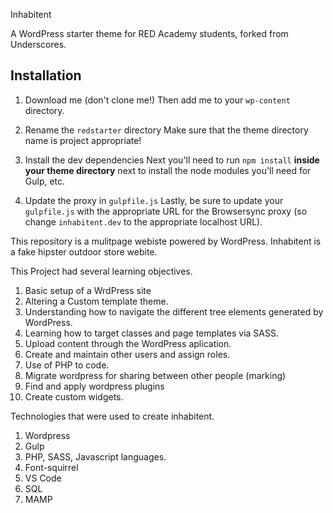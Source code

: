 Inhabitent

A WordPress starter theme for RED Academy students, forked from Underscores.

## Installation

1. Download me (don't clone me!)
Then add me to your `wp-content` directory.

2. Rename the `redstarter` directory
Make sure that the theme directory name is project appropriate!

3. Install the dev dependencies
Next you'll need to run `npm install` **inside your theme directory** next to install the node modules you'll need for Gulp, etc.

4. Update the proxy in `gulpfile.js`
Lastly, be sure to update your `gulpfile.js` with the appropriate URL for the Browsersync proxy (so change `inhabitent.dev` to the appropriate localhost URL).

This repository is a mulitpage webiste powered by WordPress. Inhabitent is a fake hipster outdoor store webite.



This Project had several learning objectives.

1. Basic setup of a WrdPress site
2. Altering a Custom template theme.
3. Understanding how to navigate the different tree elements generated by WordPress.
4. Learning how to target classes and page templates via SASS.
5. Upload content through the WordPress aplication.
6. Create and maintain other users and assign roles.
7. Use of PHP to code.
8. Migrate wordpress for sharing between other people (marking)
9. Find and apply wordpress plugins
10. Create custom widgets.

Technologies that were used to create inhabitent.

1. Wordpress
2. Gulp
3. PHP, SASS, Javascript languages.
4. Font-squirrel
5. VS Code
6. SQL
7. MAMP
